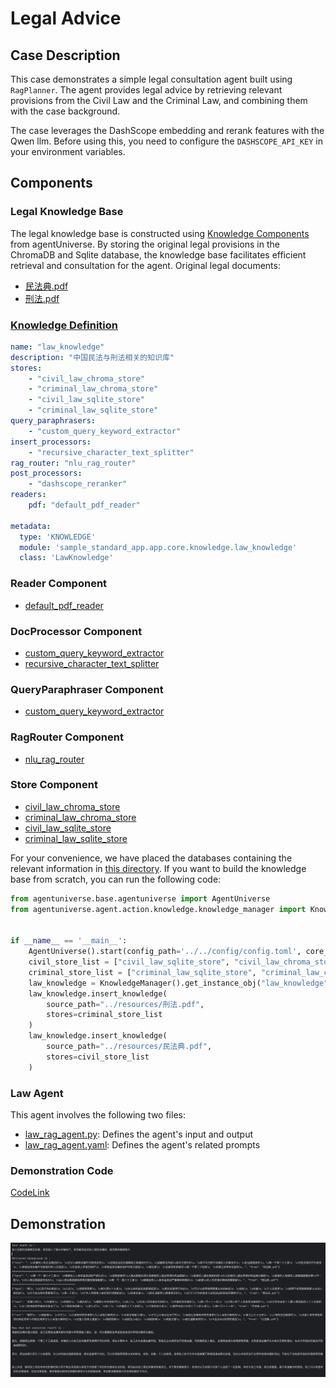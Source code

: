 # Legal Advice
## Case Description
This case demonstrates a simple legal consultation agent built using `RagPlanner`. The agent provides legal advice by retrieving relevant provisions from the Civil Law and the Criminal Law, and combining them with the case background.

The case leverages the DashScope embedding and rerank features with the Qwen llm. Before using this, you need to configure the `DASHSCOPE_API_KEY` in your environment variables.

## Components
### Legal Knowledge Base
The legal knowledge base is constructed using [Knowledge Components](../In-Depth_Guides/Tutorials/Knowledge/Knowledge_Related_Domain_Objects.md) from agentUniverse. By storing the original legal provisions in the ChromaDB and Sqlite database, the knowledge base facilitates efficient retrieval and consultation for the agent.
Original legal documents:
- [民法典.pdf](../../../../sample_standard_app/app/resources/民法典.pdf)
- [刑法.pdf](../../../../sample_standard_app/app/resources/刑法.pdf)

### [Knowledge Definition](../../../../sample_standard_app/app/core/knowledge/law_knowledge.yaml)
```yaml
name: "law_knowledge"
description: "中国民法与刑法相关的知识库"
stores:
    - "civil_law_chroma_store"
    - "criminal_law_chroma_store"
    - "civil_law_sqlite_store"
    - "criminal_law_sqlite_store"
query_paraphrasers:
    - "custom_query_keyword_extractor"
insert_processors:
    - "recursive_character_text_splitter"
rag_router: "nlu_rag_router"
post_processors:
    - "dashscope_reranker"
readers:
    pdf: "default_pdf_reader"

metadata:
  type: 'KNOWLEDGE'
  module: 'sample_standard_app.app.core.knowledge.law_knowledge'
  class: 'LawKnowledge'
```

### Reader Component
- [default_pdf_reader](../../../../agentuniverse/agent/action/knowledge/reader/file/pdf_reader.yaml)

### DocProcessor Component
- [custom_query_keyword_extractor](../../../../sample_standard_app/app/core/doc_processor/query_keyword_extractor.yaml)
- [recursive_character_text_splitter](../../../../agentuniverse/agent/action/knowledge/doc_processor/recursive_character_text_splitter.yaml)

### QueryParaphraser Component
- [custom_query_keyword_extractor](../../../../sample_standard_app/app/core/query_paraphraser/custom_query_keyword_extractor.yaml)

### RagRouter Component
- [nlu_rag_router](../../../../sample_standard_app/app/core/rag_router/nlu_rag_router.yaml)

### Store Component
- [civil_law_chroma_store](../../../../sample_standard_app/app/core/store/civil_law_chroma_store.yaml)
- [criminal_law_chroma_store](../../../../sample_standard_app/app/core/store/criminal_law_chroma_store.yaml)
- [civil_law_sqlite_store](../../../../sample_standard_app/app/core/store/civil_law_sqlite_store.yaml)
- [criminal_law_sqlite_store](../../../../sample_standard_app/app/core/store/criminal_law_sqlite_store.yaml)

For your convenience, we have placed the databases containing the relevant information in [this directory](../../../../sample_standard_app/db). If you want to build the knowledge base from scratch, you can run the following code:
```python
from agentuniverse.base.agentuniverse import AgentUniverse
from agentuniverse.agent.action.knowledge.knowledge_manager import KnowledgeManager


if __name__ == '__main__':
    AgentUniverse().start(config_path='../../config/config.toml', core_mode=True)
    civil_store_list = ["civil_law_sqlite_store", "civil_law_chroma_store"]
    criminal_store_list = ["criminal_law_sqlite_store", "criminal_law_chroma_store"]
    law_knowledge = KnowledgeManager().get_instance_obj("law_knowledge")
    law_knowledge.insert_knowledge(
        source_path="../resources/刑法.pdf",
        stores=criminal_store_list
    )
    law_knowledge.insert_knowledge(
        source_path="../resources/民法典.pdf",
        stores=civil_store_list
    )
```

### Law Agent
This agent involves the following two files:
- [law_rag_agent.py](../../../../sample_standard_app/app/core/agent/rag_agent_case/law_rag_agent.py): Defines the agent's input and output
- [law_rag_agent.yaml](../../../../sample_standard_app/app/core/agent/rag_agent_case/law_rag_agent.yaml): Defines the agent's related prompts


### Demonstration Code
[CodeLink](../../../../sample_standard_app/app/examples/law_chat_bot.py)

## Demonstration
![Demonstration Image](../../_picture/law_agent_demo.png)